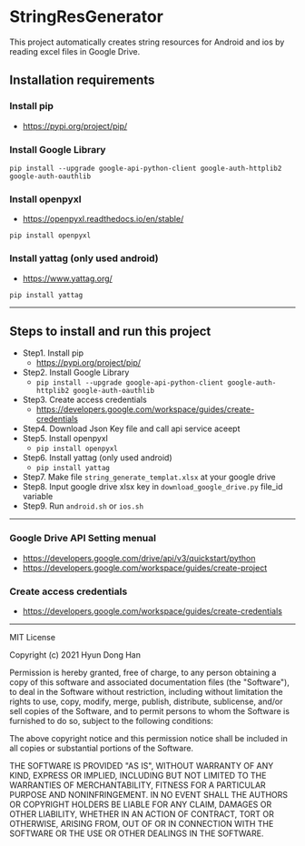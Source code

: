 # StringResGenerator
This project automatically creates string resources for Android and ios by reading excel files in Google Drive.



## Installation requirements

### Install pip
- https://pypi.org/project/pip/

### Install Google Library
```pip install --upgrade google-api-python-client google-auth-httplib2 google-auth-oauthlib```

### Install openpyxl
- https://openpyxl.readthedocs.io/en/stable/

``` pip install openpyxl ```

### Install yattag (only used android)
- https://www.yattag.org/

``` pip install yattag ```

-----

## Steps to install and run this project

- Step1. Install pip
  - https://pypi.org/project/pip/
- Step2. Install Google Library
  - ```pip install --upgrade google-api-python-client google-auth-httplib2 google-auth-oauthlib```
- Step3. Create access credentials
  - https://developers.google.com/workspace/guides/create-credentials
- Step4. Download Json Key file and call api service aceept 
- Step5. Install openpyxl
  - ``` pip install openpyxl ```
- Step6. Install yattag (only used android)
  - ``` pip install yattag ``` 
- Step7. Make file `string_generate_templat.xlsx` at your google drive 
- Step8. Input google drive xlsx key in `download_google_drive.py` file_id variable
- Step9. Run `android.sh` or `ios.sh`

-----

### Google Drive API Setting menual
- https://developers.google.com/drive/api/v3/quickstart/python
- https://developers.google.com/workspace/guides/create-project


### Create access credentials 
- https://developers.google.com/workspace/guides/create-credentials


-----
MIT License

Copyright (c) 2021 Hyun Dong Han

Permission is hereby granted, free of charge, to any person obtaining a copy
of this software and associated documentation files (the "Software"), to deal
in the Software without restriction, including without limitation the rights
to use, copy, modify, merge, publish, distribute, sublicense, and/or sell
copies of the Software, and to permit persons to whom the Software is
furnished to do so, subject to the following conditions:

The above copyright notice and this permission notice shall be included in all
copies or substantial portions of the Software.

THE SOFTWARE IS PROVIDED "AS IS", WITHOUT WARRANTY OF ANY KIND, EXPRESS OR
IMPLIED, INCLUDING BUT NOT LIMITED TO THE WARRANTIES OF MERCHANTABILITY,
FITNESS FOR A PARTICULAR PURPOSE AND NONINFRINGEMENT. IN NO EVENT SHALL THE
AUTHORS OR COPYRIGHT HOLDERS BE LIABLE FOR ANY CLAIM, DAMAGES OR OTHER
LIABILITY, WHETHER IN AN ACTION OF CONTRACT, TORT OR OTHERWISE, ARISING FROM,
OUT OF OR IN CONNECTION WITH THE SOFTWARE OR THE USE OR OTHER DEALINGS IN THE
SOFTWARE.
